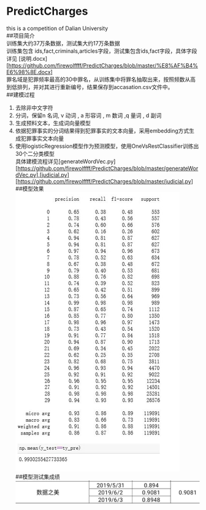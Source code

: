 # PredictCharges
this is a competition of Dalian University    
##项目简介    
训练集大约37万条数据，测试集大约17万条数据    
训练集包含 ids,fact,criminals,articles字段，测试集包含ids,fact字段，具体字段详见 [说明.docx][https://github.com/firewolffff/PredictCharges/blob/master/%E8%AF%B4%E6%98%8E.docx]   
罪名域是犯罪频率最高的30中罪名，从训练集中将罪名抽取出来，按照频数从高到低排列，并对其进行重新编号，结果保存到accasation.csv文件中。    
##建模过程
1. 去除非中文字符    
2. 分词，保留n 名词, v 动词 , a 形容词 , m 数词 ,q 量词 , d 副词     
3. 生成预料文本，生成词向量模型    
4. 依据犯罪事实的分词结果得到犯罪事实的文本向量，采用embedding方式生成犯罪事实文本向量   
5. 使用logisticRegression模型作为预测模型，使用OneVsRestClassifier训练出30个二分类模型     
具体建模流程详见[generateWordVec.py][https://github.com/firewolffff/PredictCharges/blob/master/generateWordVec.py],[judicial.py][https://github.com/firewolffff/PredictCharges/blob/master/judicial.py]    
##模型效果    
![model effects](https://github.com/firewolffff/PredictCharges/blob/master/mutilclass_lr_80.pkl.png)    
##模型测试集成绩    
![model score](https://github.com/firewolffff/PredictCharges/blob/master/score.jpg)    
